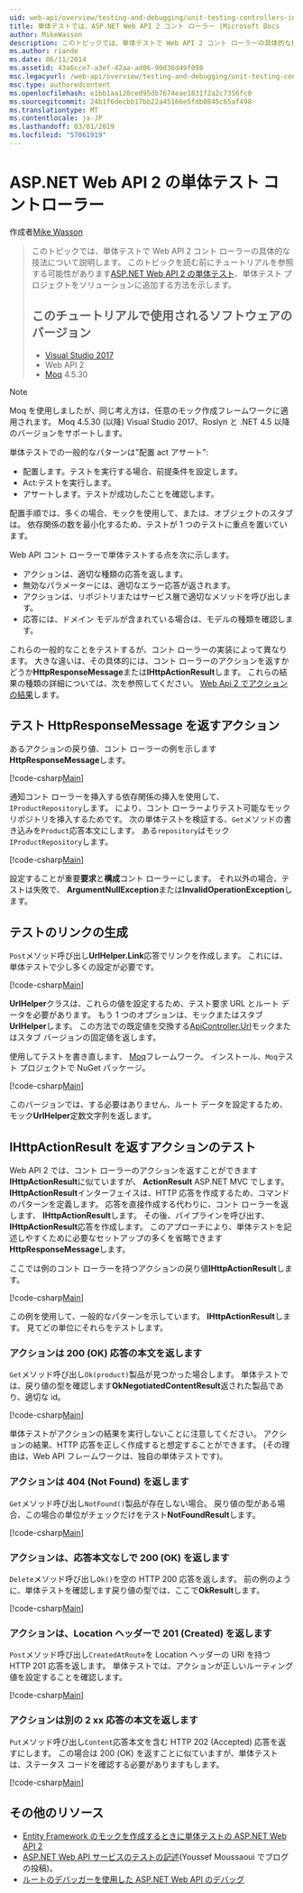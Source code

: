 ```yaml
---
uid: web-api/overview/testing-and-debugging/unit-testing-controllers-in-web-api
title: 単体テストでは、ASP.NET Web API 2 コント ローラー |Microsoft Docs
author: MikeWasson
description: このトピックでは、単体テストで Web API 2 コント ローラーの具体的な技法について説明します。 このトピックを読む前に単位のチュートリアルを読みたい場合があります.
ms.author: riande
ms.date: 06/11/2014
ms.assetid: 43a6cce7-a3ef-42aa-ad06-90d36d49f098
msc.legacyurl: /web-api/overview/testing-and-debugging/unit-testing-controllers-in-web-api
msc.type: authoredcontent
ms.openlocfilehash: e1bb1aa120ced95db7674eae1831f2a2c7356fc0
ms.sourcegitcommit: 24b1f6decbb17bb22a45166e5fdb0845c65af498
ms.translationtype: MT
ms.contentlocale: ja-JP
ms.lasthandoff: 03/01/2019
ms.locfileid: "57061919"
---
```

<a name="unit-testing-controllers-in-aspnet-web-api-2"></a>ASP.NET Web API 2 の単体テスト コントローラー
====================
作成者[Mike Wasson](https://github.com/MikeWasson)

> このトピックでは、単体テストで Web API 2 コント ローラーの具体的な技法について説明します。 このトピックを読む前にチュートリアルを参照する可能性があります[ASP.NET Web API 2 の単体テスト](unit-testing-with-aspnet-web-api.md)、単体テスト プロジェクトをソリューションに追加する方法を示します。
>
> ## <a name="software-versions-used-in-the-tutorial"></a>このチュートリアルで使用されるソフトウェアのバージョン
>
> - [Visual Studio 2017](https://visualstudio.microsoft.com/downloads/?utm_medium=microsoft&utm_source=docs.microsoft.com&utm_campaign=button+cta&utm_content=download+vs2017)
> - Web API 2
> - [Moq](https://github.com/Moq) 4.5.30

> [!NOTE]
> Moq を使用しましたが、同じ考え方は、任意のモック作成フレームワークに適用されます。 Moq 4.5.30 (以降) Visual Studio 2017、Roslyn と .NET 4.5 以降のバージョンをサポートします。

単体テストでの一般的なパターンは&quot;配置 act アサート&quot;:

- 配置します。テストを実行する場合、前提条件を設定します。
- Act:テストを実行します。
- アサートします。テストが成功したことを確認します。

配置手順では、多くの場合、モックを使用して、または、オブジェクトのスタブは。 依存関係の数を最小化するため、テストが 1 つのテストに重点を置いています。

Web API コント ローラーで単体テストする点を次に示します。

- アクションは、適切な種類の応答を返します。
- 無効なパラメーターには、適切なエラー応答が返されます。
- アクションは、リポジトリまたはサービス層で適切なメソッドを呼び出します。
- 応答には、ドメイン モデルが含まれている場合は、モデルの種類を確認します。

これらの一般的なことをテストするが、コント ローラーの実装によって異なります。 大きな違いは、その具体的には、コント ローラーのアクションを返すかどうか**HttpResponseMessage**または**IHttpActionResult**します。 これらの結果の種類の詳細については、次を参照してください。 [Web Api 2 でアクションの結果](../getting-started-with-aspnet-web-api/action-results.md)します。

## <a name="testing-actions-that-return-httpresponsemessage"></a>テスト HttpResponseMessage を返すアクション

あるアクションの戻り値、コント ローラーの例を示します**HttpResponseMessage**します。

[!code-csharp[Main](unit-testing-controllers-in-web-api/samples/sample1.cs)]

通知コント ローラーを挿入する依存関係の挿入を使用して、`IProductRepository`します。 により、コント ローラーよりテスト可能なモック リポジトリを挿入するためです。 次の単体テストを検証する、`Get`メソッドの書き込みを`Product`応答本文にします。 ある`repository`はモック`IProductRepository`します。

[!code-csharp[Main](unit-testing-controllers-in-web-api/samples/sample2.cs)]

設定することが重要**要求**と**構成**コント ローラーにします。 それ以外の場合、テストは失敗で、 **ArgumentNullException**または**InvalidOperationException**します。

## <a name="testing-link-generation"></a>テストのリンクの生成

`Post`メソッド呼び出し**UrlHelper.Link**応答でリンクを作成します。 これには、単体テストで少し多くの設定が必要です。

[!code-csharp[Main](unit-testing-controllers-in-web-api/samples/sample3.cs)]

**UrlHelper**クラスは、これらの値を設定するため、テスト要求 URL とルート データを必要があります。 もう 1 つのオプションは、モックまたはスタブ**UrlHelper**します。 この方法での既定値を交換する[ApiController.Url](https://msdn.microsoft.com/library/system.web.http.apicontroller.url.aspx)モックまたはスタブ バージョンの固定値を返します。

使用してテストを書き直します、 [Moq](https://github.com/Moq)フレームワーク。 インストール、`Moq`テスト プロジェクトで NuGet パッケージ。

[!code-csharp[Main](unit-testing-controllers-in-web-api/samples/sample4.cs)]

このバージョンでは、する必要はありません、ルート データを設定するため、モック**UrlHelper**定数文字列を返します。


## <a name="testing-actions-that-return-ihttpactionresult"></a>IHttpActionResult を返すアクションのテスト

Web API 2 では、コント ローラーのアクションを返すことができます**IHttpActionResult**に似ていますが、 **ActionResult** ASP.NET MVC でします。 **IHttpActionResult**インターフェイスは、HTTP 応答を作成するため、コマンドのパターンを定義します。 応答を直接作成する代わりに、コント ローラーを返します、 **IHttpActionResult**します。 その後、パイプラインを呼び出す、 **IHttpActionResult**応答を作成します。 このアプローチにより、単体テストを記述しやすくために必要なセットアップの多くを省略できます**HttpResponseMessage**します。

ここでは例のコント ローラーを持つアクションの戻り値**IHttpActionResult**します。

[!code-csharp[Main](unit-testing-controllers-in-web-api/samples/sample5.cs)]

この例を使用して、一般的なパターンを示しています。 **IHttpActionResult**します。 見てどの単位にそれらをテストします。

### <a name="action-returns-200-ok-with-a-response-body"></a>アクションは 200 (OK) 応答の本文を返します

`Get`メソッド呼び出し`Ok(product)`製品が見つかった場合します。 単体テストでは、戻り値の型を確認します**OkNegotiatedContentResult**返された製品であり、適切な id。

[!code-csharp[Main](unit-testing-controllers-in-web-api/samples/sample6.cs)]

単体テストがアクションの結果を実行しないことに注意してください。 アクションの結果、HTTP 応答を正しく作成すると想定することができます。 (その理由は、Web API フレームワークは、独自の単体テストです)。

### <a name="action-returns-404-not-found"></a>アクションは 404 (Not Found) を返します

`Get`メソッド呼び出し`NotFound()`製品が存在しない場合。 戻り値の型がある場合、この場合の単位がチェックだけをテスト**NotFoundResult**します。

[!code-csharp[Main](unit-testing-controllers-in-web-api/samples/sample7.cs)]

### <a name="action-returns-200-ok-with-no-response-body"></a>アクションは、応答本文なしで 200 (OK) を返します

`Delete`メソッド呼び出し`Ok()`を空の HTTP 200 応答を返します。 前の例のように、単体テストを確認します戻り値の型では、ここで**OkResult**します。

[!code-csharp[Main](unit-testing-controllers-in-web-api/samples/sample8.cs)]

### <a name="action-returns-201-created-with-a-location-header"></a>アクションは、Location ヘッダーで 201 (Created) を返します

`Post`メソッド呼び出し`CreatedAtRoute`を Location ヘッダーの URI を持つ HTTP 201 応答を返します。 単体テストでは、アクションが正しいルーティング値を設定することを確認します。

[!code-csharp[Main](unit-testing-controllers-in-web-api/samples/sample9.cs)]

### <a name="action-returns-another-2xx-with-a-response-body"></a>アクションは別の 2 xx 応答の本文を返します

`Put`メソッド呼び出し`Content`応答本文を含む HTTP 202 (Accepted) 応答を返すにします。 この場合は 200 (OK) を返すことに似ていますが、単体テストは、ステータス コードを確認する必要がありますもします。

[!code-csharp[Main](unit-testing-controllers-in-web-api/samples/sample10.cs)]

## <a name="additional-resources"></a>その他のリソース

- [Entity Framework のモックを作成するときに単体テストの ASP.NET Web API 2](mocking-entity-framework-when-unit-testing-aspnet-web-api-2.md)
- [ASP.NET Web API サービスのテストの記述](https://blogs.msdn.com/b/youssefm/archive/2013/01/28/writing-tests-for-an-asp-net-webapi-service.aspx)(Youssef Moussaoui でブログの投稿)。
- [ルートのデバッガーを使用した ASP.NET Web API のデバッグ](https://blogs.msdn.com/b/webdev/archive/2013/04/04/debugging-asp-net-web-api-with-route-debugger.aspx)
